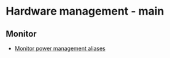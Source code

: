 
# Hardware management - main

## Monitor

* [Monitor power management aliases](monitor/monitor-power-management.aliases)

